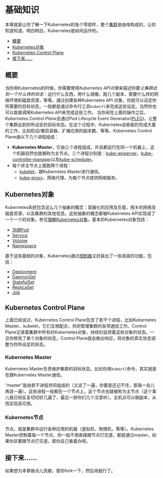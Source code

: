 # 基础知识
本章就是让你了解一下Kubernetes的各个零部件，整个[集群](https://www.baidu.com/)是由啥构成的，让你知道知道，明白明白，Kubernetes是如何运作的。
- [概要](#概要)
- [Kubernetes对象](#Kubernetes对象)
- [Kubernetes Control Plane](#kubernetes-control-plane)
- [接下来……](#接下来)
## 概要
当你用Kubernetes的时候，你需要使用*Kubernetes API对象*来描述你要*让集群达到一个什么样的状态*：运行什么东西，用什么镜像，跑几个副本，需要什么样的网络环境和磁盘资源，等等。通过创建各种Kubernetes API 对象，你就可以设定你所需要的目标状态，一般都是通过命令行工具`kubectl`来完成这些设定。当然你也可以直接调用Kubernetes API来完成这些工作。
当你闹完上面的操作之后，*Kubernetes Control Plane*会通过Pod Lifecycle Event Generator([PLEG](https://github.com/kubernetes/community/blob/master/contributors/design-proposals/node/pod-lifecycle-event-generator.md))，让整个集群达到你所设定的目标状态。在这个过程中，Kubernetes会偷偷的完成大量的工作，比如启动/重启容器，扩展应用的副本数，等等。Kubernetes Control Plane由以下几个进程组成：

- **Kubernetes Master**，它由三个进程组成，并且都运行在同一个机器上，这个机器自然也就被称为主节点。三个进程分别是：[kube-apiserver]()，[kube-controller-manager]()以及[kube-scheduler]()。
- 每个非主节点上面跑两个进程：
   - [kubelet]()，跟Kubernetes Master进行通信。
   - [kube-proxy]()，网络代理，为每个节点提供网络服务。
## Kubernetes对象
Kubernetes系统包含这么几个抽象的概念：容器化的应用及负载，相关的网络及磁盘资源，以及集群的其他信息。这些抽象的概念都被Kubernetes API实现成了一个一个的对象。参见[理解Kubernetes对象]()。基本的Kubernetes对象包括：
- [泡德Pod]()
- [Service]()
- [Volume]()
- [Namespace]()

基于这些基础的对象，Kubernetes通过[控制器]()又封装出了一些高级的功能，包括：

- [Deployment]()
- [DaemonSet]()
- [StatefulSet]()
- [ReplicaSet]()
- [Job]()

## Kubernetes Control Plane
上面已经说过，Kubernetes Control Plane包含了若干个进程，比如Kubernetes Master、kubelet，它们互相配合，共同管理集群的各项通信工作。Control Plane记录着集群中所有的Kubernetes对象，持续的监控着这些对象的状态。一旦你修改了某个对象的状态，Control Plane就会做出响应，将对象的真实状态调整为你所设定的状态。

### Kubernetes Master
Kubernetes Master负责维护集群的目标状态。比如你用`kubectl`命令，其实就是在跟Kubernetes Master通信。

“master”是由若干进程共同组成的（又说了一遍，你要是还记不住，那我一会儿再说一遍）。这些进程一般都在一个节点上，这个节点也就被称为主节点（这个事儿我已经反复叨叨好几遍了，最后一排你们几个注意听）。主机点可以做副本，从而实现高可用。

### Kubernetes节点
节点，就是集群中运行各种应用的机器（虚拟机、物理机，等等）。Kubernetes Master控制着每一个节点，你一般不用直接跟节点打交道，都是通过master。如果你非要跟节点打交道，那你自己看着办吧。

## 接下来……
如果想为本章做点儿贡献，那你fork一下，然后闹就行了。
